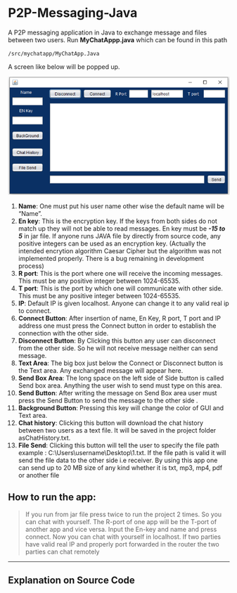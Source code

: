 # P2P-Messaging-Java
A P2P messaging application in Java to exchange message and files between two users. Run **MyChatAppp.java** which can be found in this path
```
/src/mychatapp/MyChatApp.Java
```
A screen like below will be popped up.

![ChatApp](doc/p2p.png)

1. **Name**: One must put his user name other wise the default name will be “Name”.
2. **En key**: This is the encryption key. If the keys from both sides do not match up they will not be able to read messages. En key must be ***-15 to 5*** in jar file. If
anyone runs JAVA file by directly from source code, any positive integers can be used as an encryption key. (Actually the intended encrytion algorithm Caesar Cipher but the algorithm was not implemented properly. There is a bug remaining in development process)
3. **R port**: This is the port where one will receive the incoming messages. This must be any positive integer between 1024-65535.
4. **T port**: This is the port by which one will communicate with other side. This must be any positive integer between 1024-65535.
5. **IP**: Default IP is given localhost. Anyone can change it to any valid real ip to connect.
6. **Connect Button**: After insertion of name, En Key, R port, T port and IP address one must press the Connect button in order to establish the connection with the other side.
7. **Disconnect Button**: By Clicking this button any user can disconnect from the other side. So he will not receive message neither can send message.
8. **Text Area**: The big box just below the Connect or Disconnect button is the Text area. Any exchanged message will appear here.
9. **Send Box Area**: The long space on the left side of Side button is called Send box area. Anything the user wish to send must type on this area.
10. **Send Button**: After writing the message on Send Box area user must press the Send Button to send the message to the other side .
11. **Background Button**: Pressing this key will change the color of GUI and Text area.
12. **Chat history**: Clicking this button will download the chat history between two users as a text file. It will be saved in the project folder asChatHistory.txt.
13. **File Send**: Clicking this button will tell the user to specify the file path example : C:\Users\username\Desktop\1.txt. If the file path is valid it will send the file data to the other side i.e receiver. By using this app one can send up to 20 MB size of any kind whether it is txt, mp3, mp4, pdf or another file

## How to run the app:
>If you run from jar file press twice to run the project 2 times. So you can chat with yourself. The R-port of one app will be the T-port of another app and vice versa. Input the En-key and name and press connect. Now you can chat with yourself in localhost. If two parties have valid real IP and properly port forwarded in the router the two parties can chat remotely
---
**Explanation on Source Code**
---

